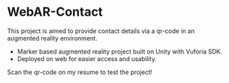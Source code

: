 # WebAR-Contact
This project is aimed to provide contact details via a qr-code in an augmented reality environment. 

- Marker based augmented reality project built on Unity with Vuforia SDK.
- Deployed on web for easier access and usability.

Scan the qr-code on my resume to test the project!
